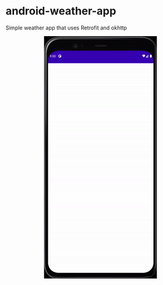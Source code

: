 # android-weather-app
Simple weather app that uses Retrofit and okhttp

<p align="center">
  <img width="300" height="645" src="https://github.com/RamziJabali/android-weather-app/blob/main/ScreenCapture/android3DLoading.gif">
</p>
